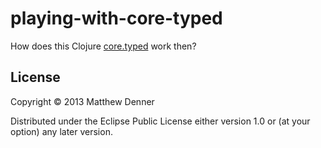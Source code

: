 # playing-with-core-typed

How does this Clojure [core.typed](https://github.com/clojure/core.typed) work then?

## License

Copyright © 2013 Matthew Denner

Distributed under the Eclipse Public License either version 1.0 or (at
your option) any later version.
